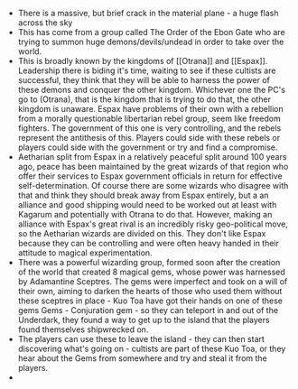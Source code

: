 
- There is a massive, but brief crack in the material plane - a huge flash across the sky
- This has come from a group called The Order of the Ebon Gate who are trying to summon huge demons/devils/undead in order to take over the world.
- This is broadly known by the kingdoms of [[Otrana]] and [[Espax]]. Leadership there is biding it's time, waiting to see if these cultists are successful, they think that they will be able to harness the power of these demons and conquer the other kingdom. Whichever one the PC's go to (Otrana), that is the kingdom that is trying to do that, the other kingdom is unaware. Espax have problems of their own with a rebellion from a morally questionable libertarian rebel group, seem like freedom fighters. The government of this one is very controlling, and the rebels represent the antithesis of this. Players could side with these rebels or players could side with the government or try and find a compromise.
- Aetharian split from Espax in a relatively peaceful split around 100 years ago, peace has been maintained by the great wizards of that region who offer their services to Espax government officials in return for effective self-determination. Of course there are some wizards who disagree with that and think they should break away from Espax entirely, but a an alliance and good shipping would need to be worked out at least with Kagarum and potentially with Otrana to do that. However, making an alliance with Espax's great rival is an incredibly risky geo-political move, so the Aetharian wizards are divided on this. They don't like Espax because they can be controlling and were often heavy handed in their attitude to magical experimentation.
- There was a powerful wizarding group, formed soon after the creation of the world that created 8 magical gems, whose power was harnessed by Adamantine Sceptres. The gems were imperfect and took on a will of their own, aiming to darken the hearts of those who used them without these sceptres in place - Kuo Toa have got their hands on one of these gems Gems - Conjuration gem - so they can teleport in and out of the Underdark, they found a way to get up to the island that the players found themselves shipwrecked on.
- The players can use these to leave the island - they can then start discovering what's going on - cultists are part of these Kuo Toa, or they hear about the Gems from somewhere and try and steal it from the players.
- 